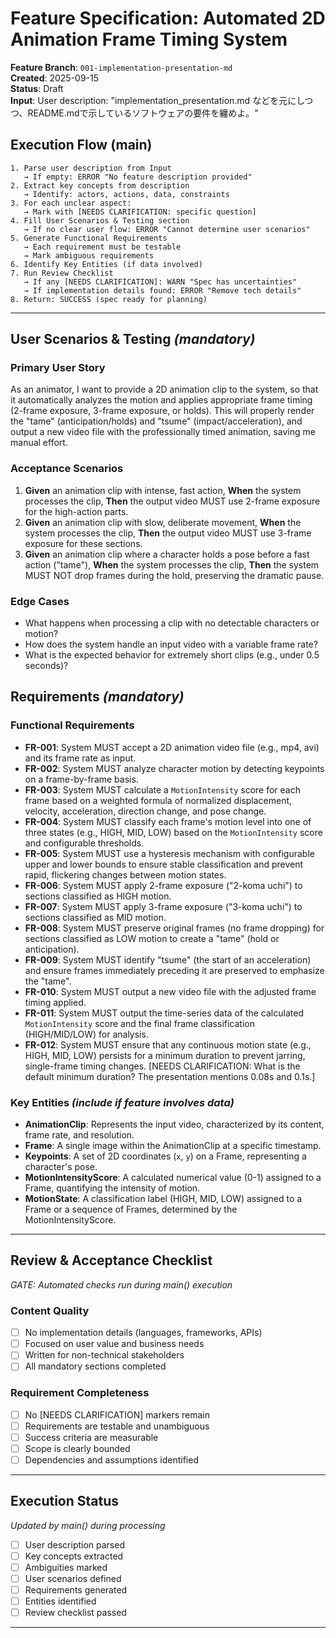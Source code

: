 # Feature Specification: Automated 2D Animation Frame Timing System

**Feature Branch**: `001-implementation-presentation-md`  
**Created**: 2025-09-15  
**Status**: Draft  
**Input**: User description: "implementation_presentation.md などを元にしつつ、README.mdで示しているソフトウェアの要件を纏めよ。"

## Execution Flow (main)
```
1. Parse user description from Input
   → If empty: ERROR "No feature description provided"
2. Extract key concepts from description
   → Identify: actors, actions, data, constraints
3. For each unclear aspect:
   → Mark with [NEEDS CLARIFICATION: specific question]
4. Fill User Scenarios & Testing section
   → If no clear user flow: ERROR "Cannot determine user scenarios"
5. Generate Functional Requirements
   → Each requirement must be testable
   → Mark ambiguous requirements
6. Identify Key Entities (if data involved)
7. Run Review Checklist
   → If any [NEEDS CLARIFICATION]: WARN "Spec has uncertainties"
   → If implementation details found: ERROR "Remove tech details"
8. Return: SUCCESS (spec ready for planning)
```

---

## User Scenarios & Testing *(mandatory)*

### Primary User Story
As an animator, I want to provide a 2D animation clip to the system, so that it automatically analyzes the motion and applies appropriate frame timing (2-frame exposure, 3-frame exposure, or holds). This will properly render the "tame" (anticipation/holds) and "tsume" (impact/acceleration), and output a new video file with the professionally timed animation, saving me manual effort.

### Acceptance Scenarios
1. **Given** an animation clip with intense, fast action, **When** the system processes the clip, **Then** the output video MUST use 2-frame exposure for the high-action parts.
2. **Given** an animation clip with slow, deliberate movement, **When** the system processes the clip, **Then** the output video MUST use 3-frame exposure for these sections.
3. **Given** an animation clip where a character holds a pose before a fast action ("tame"), **When** the system processes the clip, **Then** the system MUST NOT drop frames during the hold, preserving the dramatic pause.

### Edge Cases
- What happens when processing a clip with no detectable characters or motion?
- How does the system handle an input video with a variable frame rate?
- What is the expected behavior for extremely short clips (e.g., under 0.5 seconds)?

## Requirements *(mandatory)*

### Functional Requirements
- **FR-001**: System MUST accept a 2D animation video file (e.g., mp4, avi) and its frame rate as input.
- **FR-002**: System MUST analyze character motion by detecting keypoints on a frame-by-frame basis.
- **FR-003**: System MUST calculate a `MotionIntensity` score for each frame based on a weighted formula of normalized displacement, velocity, acceleration, direction change, and pose change.
- **FR-004**: System MUST classify each frame's motion level into one of three states (e.g., HIGH, MID, LOW) based on the `MotionIntensity` score and configurable thresholds.
- **FR-005**: System MUST use a hysteresis mechanism with configurable upper and lower bounds to ensure stable classification and prevent rapid, flickering changes between motion states.
- **FR-006**: System MUST apply 2-frame exposure ("2-koma uchi") to sections classified as HIGH motion.
- **FR-007**: System MUST apply 3-frame exposure ("3-koma uchi") to sections classified as MID motion.
- **FR-008**: System MUST preserve original frames (no frame dropping) for sections classified as LOW motion to create a "tame" (hold or anticipation).
- **FR-009**: System MUST identify "tsume" (the start of an acceleration) and ensure frames immediately preceding it are preserved to emphasize the "tame".
- **FR-010**: System MUST output a new video file with the adjusted frame timing applied.
- **FR-011**: System MUST output the time-series data of the calculated `MotionIntensity` score and the final frame classification (HIGH/MID/LOW) for analysis.
- **FR-012**: System MUST ensure that any continuous motion state (e.g., HIGH, MID, LOW) persists for a minimum duration to prevent jarring, single-frame timing changes. [NEEDS CLARIFICATION: What is the default minimum duration? The presentation mentions 0.08s and 0.1s.]

### Key Entities *(include if feature involves data)*
- **AnimationClip**: Represents the input video, characterized by its content, frame rate, and resolution.
- **Frame**: A single image within the AnimationClip at a specific timestamp.
- **Keypoints**: A set of 2D coordinates (`x`, `y`) on a Frame, representing a character's pose.
- **MotionIntensityScore**: A calculated numerical value (0-1) assigned to a Frame, quantifying the intensity of motion.
- **MotionState**: A classification label (HIGH, MID, LOW) assigned to a Frame or a sequence of Frames, determined by the MotionIntensityScore.

---

## Review & Acceptance Checklist
*GATE: Automated checks run during main() execution*

### Content Quality
- [ ] No implementation details (languages, frameworks, APIs)
- [ ] Focused on user value and business needs
- [ ] Written for non-technical stakeholders
- [ ] All mandatory sections completed

### Requirement Completeness
- [ ] No [NEEDS CLARIFICATION] markers remain
- [ ] Requirements are testable and unambiguous  
- [ ] Success criteria are measurable
- [ ] Scope is clearly bounded
- [ ] Dependencies and assumptions identified

---

## Execution Status
*Updated by main() during processing*

- [ ] User description parsed
- [ ] Key concepts extracted
- [ ] Ambiguities marked
- [ ] User scenarios defined
- [ ] Requirements generated
- [ ] Entities identified
- [ ] Review checklist passed

---
